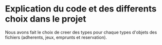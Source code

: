 # Explication du code et des differents choix dans le projet

Nous avons fait le choix de creer des types pour chaque types d'objets des fichiers (adherents, jeux, emprunts et reservation).